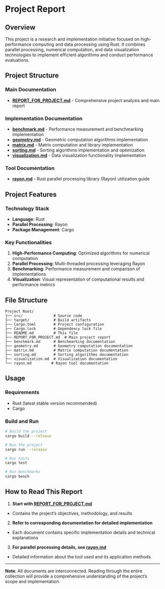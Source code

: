 # Project Report

## Overview

This project is a research and implementation initiative focused on high-performance computing and data processing using Rust. It combines parallel processing, numerical computation, and data visualization technologies to implement efficient algorithms and conduct performance evaluations.

## Project Structure

### Main Documentation

- **[REPORT_FOR_PROJECT.md](./REPORT_FOR_PROJECT.md)** - Comprehensive project analysis and main report

### Implementation Documentation

- **[benchmark.md](./benchmark.md)** - Performance measurement and benchmarking implementation
- **[geometry.md](./geometry.md)** - Geometric computation algorithms implementation
- **[matrix.md](./matrix.md)** - Matrix computation and library implementation
- **[sorting.md](./sorting.md)** - Sorting algorithms implementation and optimization
- **[visualization.md](./visualization.md)** - Data visualization functionality implementation

### Tool Documentation

- **[rayon.md](./rayon.md)** - Rust parallel processing library (Rayon) utilization guide

## Project Features

### Technology Stack

- **Language**: Rust
- **Parallel Processing**: Rayon
- **Package Management**: Cargo

### Key Functionalities

1. **High-Performance Computing**: Optimized algorithms for numerical computation
2. **Parallel Processing**: Multi-threaded processing leveraging Rayon
3. **Benchmarking**: Performance measurement and comparison of implementations
4. **Visualization**: Visual representation of computational results and performance metrics

## File Structure

```
Project Root/
├── src/              # Source code
├── target/           # Build artifacts
├── Cargo.toml        # Project configuration
├── Cargo.lock        # Dependency lock file
├── README.md         # This file
├── REPORT_FOR_PROJECT.md  # Main project report
├── benchmark.md      # Benchmarking documentation
├── geometry.md       # Geometry computation documentation
├── matrix.md         # Matrix computation documentation
├── sorting.md        # Sorting algorithms documentation
├── visualization.md  # Visualization documentation
└── rayon.md         # Rayon tool documentation
```

## Usage

### Requirements

- Rust (latest stable version recommended)
- Cargo

### Build and Run

```bash
# Build the project
cargo build --release

# Run the project
cargo run --release

# Run tests
cargo test

# Run benchmarks
cargo bench
```

## How to Read This Report

1. **Start with [REPORT_FOR_PROJECT.md](./REPORT_FOR_PROJECT.md)**
- Contains the project’s objectives, methodology, and results
2. **Refer to corresponding documentation for detailed implementation**
- Each document contains specific implementation details and technical explanations
3. **For parallel processing details, see [rayon.md](./rayon.md)**
- Detailed information about the tool used and its application methods

-----

**Note**: All documents are interconnected. Reading through the entire collection will provide a comprehensive understanding of the project’s scope and implementation.
